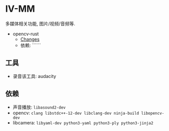 # IV-MM

多媒体相关功能, 图片/视频/音频等.

- opencv-rust
  - [Changes](https://github.com/twistedfall/opencv-rust/blob/master/CHANGES.md) 
  - 依赖: ``````

## 工具

- 录音该工具: audacity

## 依赖

- 声音播放: ```libasound2-dev``` 
- opencv: ```clang libstdc++-12-dev libclang-dev ninja-build libopencv-dev```
- libcamera: ```libyaml-dev python3-yaml python3-ply python3-jinja2```